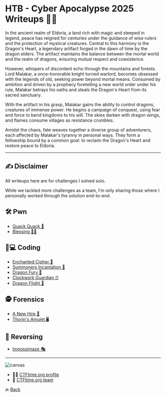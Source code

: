 # HTB - Cyber Apocalypse 2025 Writeups 🧠💥

In the ancient realm of Eldoria, a land rich with magic and steeped in legend, peace has reigned for centuries under the guidance of wise rulers and the protection of mystical creatures. Central to this harmony is the Dragon's Heart, a legendary artifact forged in the dawn of time by the dragon elders. The artifact maintains the balance between the mortal world and the realm of dragons, ensuring mutual respect and coexistence.

However, whispers of discontent echo through the mountains and forests. Lord Malakar, a once-honorable knight turned warlord, becomes obsessed with the legends of old, seeking power beyond mortal means. Consumed by ambition and driven by a prophecy foretelling a new world order under his rule, Malakar betrays his oaths and steals the Dragon's Heart from its sacred sanctuary.

With the artifact in his grasp, Malakar gains the ability to control dragons, creatures of immense power. He begins a campaign of conquest, using fear and force to bend kingdoms to his will. The skies darken with dragon wings, and flames consume villages as resistance crumbles.

Amidst the chaos, fate weaves together a diverse group of adventurers, each affected by Malakar's tyranny in personal ways. They form a fellowship bound by a common goal: to reclaim the Dragon's Heart and restore peace to Eldoria.

---

## ✍️ Disclaimer

All writeups here are for challenges I solved solo.

While we tackled more challenges as a team, I’m only sharing those where I personally worked through the solution end-to-end.

## 🛠️ Pwn
- [Quack Quack 🦆](./pwn/Quack%20Quack)
- [Blessing 🙏✨](./pwn/Blessing)

## 🧠💻 Coding
- [Enchanted Cipher 🔐](./coding/Enchanted%20Cipher)
- [Summoners Incantation 🔮](./coding/Summoners%20Incantation)
- [Dragon Fury 🐉](./coding/Dragon%20Fury)
- [Clockwork Guardian ⏰](./coding/Clockwork%20Guardian)
- [Dragon Flight 🛫](./coding/Dragon%20Flight)

## 🕵️ Forensics
- [A New Hire 📁](./forensics/A%20New%20Hire)
- [Thorin's Amulet 🖥️](./forensics/Thorin%27s%20Amulet)

## 🔎 Reversing
- [Impossimaze 🎭](./reversing/Impossimaze)

---

![canvas](https://github.com/user-attachments/assets/8e1a4f97-bc1b-4273-8211-cfef709750b6)

- 🧑‍💻 [CTFtime.org profile](https://ctftime.org/user/222223)
- 🤝 [CTFtime.org team](https://ctftime.org/team/376125)

🔙 [Back](../../)
